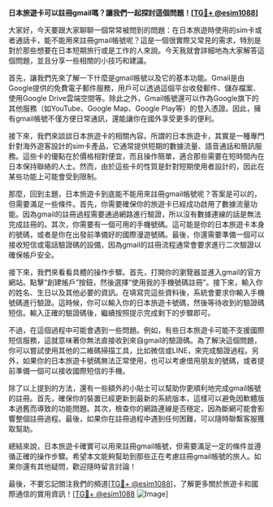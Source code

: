 **日本旅遊卡可以註冊gmail嗎？讓我們一起探討這個問題！[[TG💪+ @esim1088](https://t.me/s/esim1088)]**

大家好，今天要跟大家聊聊一個常常被問到的問題：在日本旅遊時使用的sim卡或者通話卡，能不能用來註冊gmail帳號呢？這是一個很實際又常見的需求，特別是對於那些想要在日本短期旅行或是工作的人來說。今天我就會詳細地為大家解答這個問題，並且分享一些相關的小技巧和建議。

首先，讓我們先來了解一下什麼是gmail帳號以及它的基本功能。Gmail是由Google提供的免費電子郵件服務，用戶可以透過這個平台收發郵件、儲存檔案、使用Google Drive雲端空間等。除此之外，Gmail帳號還可以作為Google旗下的其他服務（如YouTube、Google Map、Google Play等）的登入憑證。因此，擁有gmail帳號不僅方便日常通訊，還能讓你在國外享受更多的便利。

接下來，我們來談談日本旅遊卡的相關內容。所謂的日本旅遊卡，其實是一種專門針對海外遊客設計的sim卡產品，它通常提供短期的數據流量、語音通話和簡訊服務。這些卡的優點在於價格相對便宜，而且操作簡單，適合那些需要在短時間內在日本保持聯絡的人士。然而，由於這些卡的性質是針對短期使用者設計的，因此在某些功能上可能會受到限制。

那麼，回到主題，日本旅遊卡到底能不能用來註冊gmail帳號呢？答案是可以的，但需要滿足一些條件。首先，你需要確保你的旅遊卡已經成功啟用了數據流量功能。因為gmail的註冊過程需要通過網路進行驗證，所以沒有數據連線的話是無法完成註冊的。其次，你需要有一個可用的手機號碼。這可能是你的日本旅遊卡本身的號碼，或者是你在出發前準備好的國際漫遊號碼。最後，你還需要準備一個可以接收短信或電話驗證碼的設備，因為gmail的註冊流程通常會要求進行二次驗證以確保帳戶安全。

接下來，我們來看看具體的操作步驟。首先，打開你的瀏覽器並進入gmail的官方網站。點擊“創建帳戶”按鈕，然後選擇“使用我的手機號碼註冊”。接下來，輸入你的姓名、生日以及其他必要的資訊。在填寫完這些資料後，系統會要求你輸入手機號碼進行驗證。這時候，你可以輸入你的日本旅遊卡號碼，然後等待收到的驗證碼短信。輸入正確的驗證碼後，繼續按照提示完成剩下的步驟即可。

不過，在這個過程中可能會遇到一些問題。例如，有些日本旅遊卡可能不支援國際短信服務，這就意味著你無法直接收到來自gmail的驗證碼。為了解決這個問題，你可以嘗試使用其他的二維碼掃描工具，比如微信或LINE，來完成驗證過程。另外，如果你的日本旅遊卡號碼無法正常使用，也可以考慮借用朋友的號碼，或者提前準備一個可以接收國際短信的手機。

除了以上提到的方法，還有一些額外的小貼士可以幫助你更順利地完成gmail帳號的註冊。首先，確保你的裝置已經更新到最新的系統版本，這樣可以避免因軟體版本過舊而導致的功能問題。其次，檢查你的網路連線是否穩定，因為斷網可能會影響整個註冊過程。最後，如果你在註冊過程中遇到任何困難，可以隨時聯繫客服獲取幫助。

總結來說，日本旅遊卡確實可以用來註冊gmail帳號，但需要滿足一定的條件並遵循正確的操作步驟。希望本文能夠幫助到那些正在考慮註冊gmail帳號的旅人。如果你還有其他疑問，歡迎隨時留言討論！

最後，不要忘記關注我們的頻道[[TG💪+ @esim1088](https://t.me/s/esim1088)]，了解更多關於旅遊卡和國際通信的實用資訊！[[TG💪+ @esim1088](https://t.me/s/esim1088) ![Image](https://i.postimg.cc/4NQfJmqS/Snipaste-2025-05-13-00-14-12.png)]